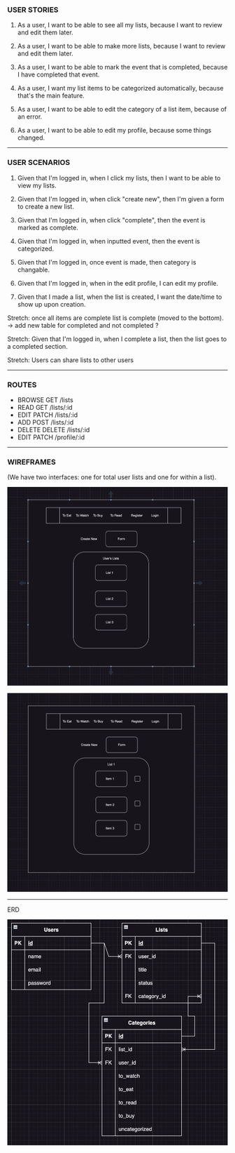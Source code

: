 ### USER STORIES

1) As a user, I want to be able to see all my lists, because I want to review and edit them later.

2) As a user, I want to be able to make more lists, because I want to review and edit them later.

3) As a user, I want to be able to mark the event that is completed, because I have completed that event.

4) As a user, I want my list items to be categorized automatically, because that's the main feature.

5) As a user, I want to be able to edit the category of a list item, because of an error.

6) As a user, I want to be able to edit my profile, because some things changed.



---------------
### USER SCENARIOS


1) Given that I'm logged in, when I click my lists, then I want to be able to view my lists.

2) Given that I'm logged in, when click "create new", then I'm given a form to create a new list.

3) Given that I'm logged in, when click "complete", then the event is marked as complete.

4) Given that I'm logged in, when inputted event, then the event is categorized.

5) Given that I'm logged in, once event is made, then category is changable.

6) Given that I'm logged in, when in the edit profile,  I can edit my profile.

7) Given that I made a list, when the list is created, I want the date/time to show up upon creation.


Stretch: once all items are complete list is complete (moved to the bottom). -> add new table for completed and not completed ?

Stretch:  Given that I'm logged in, when I complete a list, then the list goes to a completed section.

Stretch: Users can share lists to other users


----

### ROUTES  

- BROWSE  GET     /lists
- READ    GET     /lists/:id
- EDIT    PATCH   /lists/:id
- ADD     POST    /lists/:id
- DELETE  DELETE  /lists/:id
- EDIT    PATCH   /profile/:id


---

### WIREFRAMES 
(We have two interfaces: one for total user lists and one for within a list).

![Mock Style](https://github.com/Arshya-S/Group-3---Midterm/blob/master/planning/Screenshot%202023-06-30%20at%205.40.02%20PM.png?raw=true)

![Mock Style](https://github.com/Arshya-S/Group-3---Midterm/blob/master/planning/Screenshot%202023-06-30%20at%205.40.14%20PM.png?raw=true)

---

ERD

![Mock Style](https://github.com/Arshya-S/Group-3---Midterm/raw/master/planning/erd.png)








